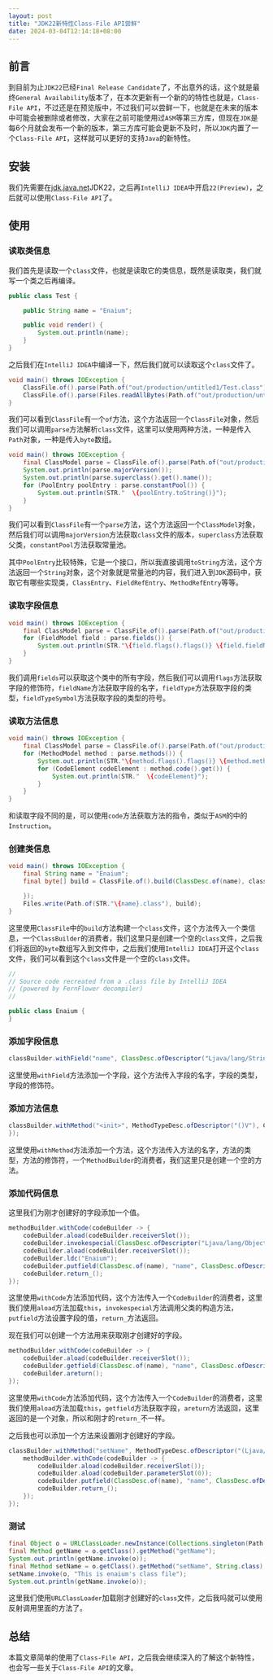 ```yaml
---
layout: post
title: "JDK22新特性Class-File API尝鲜"
date: 2024-03-04T12:14:18+08:00
---
```


## 前言

到目前为止`JDK22`已经`Final Release Candidate`了，不出意外的话，这个就是最终`General Availability`版本了，在本次更新有一个新的的特性也就是，`Class-File API`，不过还是在预览版中，不过我们可以尝鲜一下，也就是在未来的版本中可能会被删除或者修改，大家在之前可能使用过`ASM`等第三方库，但现在`JDK`是每6个月就会发布一个新的版本，第三方库可能会更新不及时，所以`JDK`内置了一个`Class-File API`，这样就可以更好的支持`Java`的新特性。

## 安装

我们先需要在[jdk.java.net](https://jdk.java.net/22/)JDK22，之后再`IntelliJ IDEA`中开启`22(Preview)`，之后就可以使用`Class-File API`了。

## 使用

### 读取类信息

我们首先是读取一个`class`文件，也就是读取它的类信息，既然是读取类，我们就写一个类之后再编译。

```java
public class Test {

    public String name = "Enaium";

    public void render() {
        System.out.println(name);
    }
}
```

之后我们在`IntelliJ IDEA`中编译一下，然后我们就可以读取这个`class`文件了。

```java
void main() throws IOException {
    ClassFile.of().parse(Path.of("out/production/untitled1/Test.class"));
    ClassFile.of().parse(Files.readAllBytes(Path.of("out/production/untitled1/Test.class")));
}
```

我们可以看到`ClassFile`有一个`of`方法，这个方法返回一个`ClassFile`对象，然后我们可以调用`parse`方法解析`class`文件，这里可以使用两种方法，一种是传入`Path`对象，一种是传入`byte`数组。

```java
void main() throws IOException {
    final ClassModel parse = ClassFile.of().parse(Path.of("out/production/untitled1/Test.class"));
    System.out.println(parse.majorVersion());
    System.out.println(parse.superclass().get().name());
    for (PoolEntry poolEntry : parse.constantPool()) {
        System.out.println(STR."  \{poolEntry.toString()}");
    }
}
```

我们可以看到`ClassFile`有一个`parse`方法，这个方法返回一个`ClassModel`对象，然后我们可以调用`majorVersion`方法获取`class`文件的版本，`superclass`方法获取父类，`constantPool`方法获取常量池。

其中`PoolEntry`比较特殊，它是一个接口，所以我直接调用`toString`方法，这个方法返回一个`String`对象，这个对象就是常量池的内容，我们进入到`JDK`源码中，获取它有哪些实现类，`ClassEntry`、`FieldRefEntry`、`MethodRefEntry`等等。

### 读取字段信息

```java
void main() throws IOException {
    final ClassModel parse = ClassFile.of().parse(Path.of("out/production/untitled1/Test.class"));
    for (FieldModel field : parse.fields()) {
        System.out.println(STR."\{field.flags().flags()} \{field.fieldName()}: \{field.fieldType()} | \{field.fieldTypeSymbol().packageName()}.\{field.fieldTypeSymbol().displayName()}");
    }
}
```

我们调用`fields`可以获取这个类中的所有字段，然后我们可以调用`flags`方法获取字段的修饰符，`fieldName`方法获取字段的名字，`fieldType`方法获取字段的类型，`fieldTypeSymbol`方法获取字段的类型的符号。

### 读取方法信息

```java
void main() throws IOException {
    final ClassModel parse = ClassFile.of().parse(Path.of("out/production/untitled1/Test.class"));
    for (MethodModel method : parse.methods()) {
        System.out.println(STR."\{method.flags().flags()} \{method.methodName()}\{method.methodType()}");
        for (CodeElement codeElement : method.code().get()) {
            System.out.println(STR."  \{codeElement}");
        }
    }
}
```

和读取字段不同的是，可以使用`code`方法获取方法的指令，类似于`ASM`的中的`Instruction`。

### 创建类信息

```java
void main() throws IOException {
    final String name = "Enaium";
    final byte[] build = ClassFile.of().build(ClassDesc.of(name), classBuilder -> {

    });
    Files.write(Path.of(STR."\{name}.class"), build);
}
```

这里使用`ClassFile`中的`build`方法构建一个`class`文件，这个方法传入一个类信息，一个`ClassBuilder`的消费者，我们这里只是创建一个空的`class`文件，之后我们将返回的`byte`数组写入到文件中，之后我们使用`IntelliJ IDEA`打开这个`class`文件，我们可以看到这个`class`文件是一个空的`class`文件。

```java
//
// Source code recreated from a .class file by IntelliJ IDEA
// (powered by FernFlower decompiler)
//

public class Enaium {
}
```

### 添加字段信息

```java
classBuilder.withField("name", ClassDesc.ofDescriptor("Ljava/lang/String;"), ClassFile.ACC_PUBLIC);
```

这里使用`withField`方法添加一个字段，这个方法传入字段的名字，字段的类型，字段的修饰符。

### 添加方法信息

```java
classBuilder.withMethod("<init>", MethodTypeDesc.ofDescriptor("()V"), ClassFile.ACC_PUBLIC, methodBuilder -> {
});
```

这里使用`withMethod`方法添加一个方法，这个方法传入方法的名字，方法的类型，方法的修饰符，一个`MethodBuilder`的消费者，我们这里只是创建一个空的方法。

### 添加代码信息

这里我们为刚才创建好的字段添加一个值。

```java
methodBuilder.withCode(codeBuilder -> {
    codeBuilder.aload(codeBuilder.receiverSlot());
    codeBuilder.invokespecial(ClassDesc.ofDescriptor("Ljava/lang/Object;"), "<init>", MethodTypeDesc.ofDescriptor("()V"));
    codeBuilder.aload(codeBuilder.receiverSlot());
    codeBuilder.ldc("Enaium");
    codeBuilder.putfield(ClassDesc.of(name), "name", ClassDesc.ofDescriptor("Ljava/lang/String;"));
    codeBuilder.return_();
});
```

这里使用`withCode`方法添加代码，这个方法传入一个`CodeBuilder`的消费者，这里我们使用`aload`方法加载`this`，`invokespecial`方法调用父类的构造方法，`putfield`方法设置字段的值，`return_`方法返回。

现在我们可以创建一个方法用来获取刚才创建好的字段。

```java
methodBuilder.withCode(codeBuilder -> {
    codeBuilder.aload(codeBuilder.receiverSlot());
    codeBuilder.getfield(ClassDesc.of(name), "name", ClassDesc.ofDescriptor("Ljava/lang/String;"));
    codeBuilder.areturn();
});
```

这里使用`withCode`方法添加代码，这个方法传入一个`CodeBuilder`的消费者，这里我们使用`aload`方法加载`this`，`getfield`方法获取字段，`areturn`方法返回，这里返回的是一个对象，所以和刚才的`return_`不一样。

之后我也可以添加一个方法来设置刚才创建好的字段。

```java
classBuilder.withMethod("setName", MethodTypeDesc.ofDescriptor("(Ljava/lang/String;)V"), ClassFile.ACC_PUBLIC, methodBuilder -> {
    methodBuilder.withCode(codeBuilder -> {
        codeBuilder.aload(codeBuilder.receiverSlot());
        codeBuilder.aload(codeBuilder.parameterSlot(0));
        codeBuilder.putfield(ClassDesc.of(name), "name", ClassDesc.ofDescriptor("Ljava/lang/String;"));
        codeBuilder.return_();
    });
});
```

### 测试

```java
final Object o = URLClassLoader.newInstance(Collections.singleton(Path.of(".").toUri().toURL()).toArray(URL[]::new)).loadClass(name).getConstructor().newInstance();
final Method getName = o.getClass().getMethod("getName");
System.out.println(getName.invoke(o));
final Method setName = o.getClass().getMethod("setName", String.class);
setName.invoke(o, "This is enaium's class file");
System.out.println(getName.invoke(o));
```
这里我们使用`URLClassLoader`加载刚才创建好的`class`文件，之后我吗就可以使用反射调用里面的方法了。

## 总结

本篇文章简单的使用了`Class-File API`，之后我会继续深入的了解这个新特性，也会写一些关于`Class-File API`的文章。